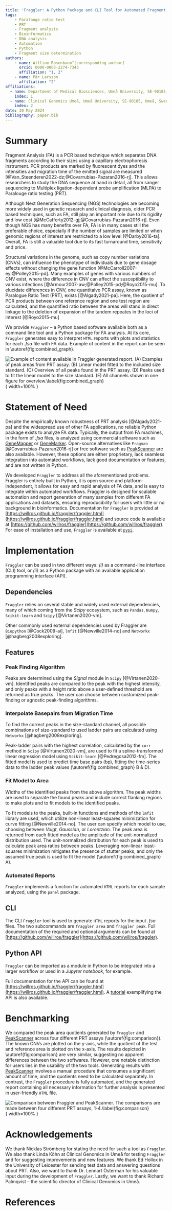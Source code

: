 ```yaml
---
title: 'Fraggler: A Python Package and CLI Tool for Automated Fragment Analysis'
tags:
    - Paralouge ratio test
    - PRT
    - Fragment analysis
    - Bioinformatics
    - DNA analysis
    - Automation
    - Python
    - Fragment size determination
authors:
    - name: William Rosenbaum^[corresponding author]
      orcid: 0000-0003-2274-7343
      affiliation: "1, 2"
    - name: Pär Larsson
      affiliation: "2"
affiliations:
  - name: Department of Medical Biosciences, Umeå University, SE-90185, Umeå, Sweden
    index: 1
  - name: Clinical Genomics Umeå, Umeå University, SE-90185, Umeå, Sweden
    index: 2
date: 30 May 2024
bibliography: paper.bib
---
```


# Summary

Fragment Analysis (FA) is a PCR based technique which separates DNA fragments according to their sizes using a capillary electrophoresis instrument. PCR products are marked by fluorescent dyes and the intensities and migration time of the emitted signal are measured [@Van_Steenderen2022-dz;@Covarrubias-Pazaran2016-rj]. This allows researchers to study the DNA sequence at hand in detail, all from sanger sequencing to Multiplex ligation-dependent probe amplification (MLPA) to Paralouge ratio testing (PRT).  

Although Next Generation Sequencing (NGS) technologies are becoming more widely used in genetic research and clinical diagnosis, older PCR based techniques, such as FA, still play an important role due to its rigidity and low cost [@McCafferty2012-gj;@Covarrubias-Pazaran2016-rj]. Even though NGS has many benefits over FA, FA is in many cases still the preferable choice, especially if the number of samples are limited or when genomic regions of interest are restricted to a low level [@Darby2016-ta]. Overall, FA is still a valuable tool due to its fast turnaround time, sensitivity and price.

Structural variations in the genome, such as copy number variations (CNVs), can influence the phenotype of individuals due to gene dosage effects without changing the gene function [@McCarroll2007-ey;@Polley2015-pd]. Many examples of genes with various numbers of CNV exist, where the difference in CNV can affect the susceptibility to various infections [@Armour2007-aw;@Polley2015-pd;@Royo2015-mu].
To elucidate differences in CNV, one quantitaive PCR assay, known as Paralogue Ratio Test (PRT), exists [@Algady2021-pa]. Here, the quotient of PCR products between one reference region and one test region are calculated, and the quantified ratio between the areas will stand in direct linkage to the deletion of expansion of the tandem repeates in the loci of interest [@Royo2015-mu] 

We provide `Fraggler` – a Python based software available both as a command line tool and a Python package for FA analysis. At its core, `Fraggler` generates easy to interpret `HTML` reports with plots and statistics for each _.fsa_ file with FA data. Example of content in the report can be seen in \autoref{fig:combined_graph}.

![Example of content available in `Fraggler` generated report. (A) Examples of peak areas from PRT assay. (B) Linear model fitted to the included size standard. (C) Overview of all peaks found in the PRT assay. (D) Peaks used to fit the linear model to the size standard. (E) All channels shown in one figure for overview.\label{fig:combined_graph}](combined.png){ width=100% }

# Statement of Need

Despite the empirically known robustness of PRT analysis [@Algady2021-pa] and the widespread use of other FA applications, no reliable Python package exists to analyze FA data. Typically, the output from FA machines, in the form of _.fsa_ files, is analyzed using commercial software such as [GeneMapper](https://www.thermofisher.com/order/catalog/product/4475073) or [GeneMarker](https://softgenetics.com/products/genemarker/). Open-source alternatives like `Fragman` [@Covarrubias-Pazaran2016-rj] or free software such as [PeakScanner](https://www.thermofisher.com/order/catalog/product/4381867) are also available. However, these options are either proprietary, lack seamless integration into automated workflows, lack good documentation or features, and are not written in Python. 

We developed `Fraggler` to address all the aforementioned problems. Fraggler is entirely built in Python, it is open source and platform-independent, it allows for easy and rapid analysis of FA data, and is easy to integrate within automated workflows. Fraggler is designed for scalable automation and report generation of many samples from different FA applications and datasets, ensuring reproducibility for users with little or no background in bioinformatics. Documentation for `Fraggler` is provided at [https://willros.github.io/fraggler/fraggler.html](https://willros.github.io/fraggler/fraggler.html) and source code is available at [https://github.com/willros/fraggler](https://github.com/willros/fraggler). For ease of installation and use, `Fraggler` is available at [`pypi`](https://pypi.org/project/fraggler/). 

# Implementation

`Fraggler` can be used in two different ways: _(i)_ as a command-line interface (CLI) tool, or _(ii)_ as a Python package with an available application programming interface (API).

## Dependencies 
`Fraggler` relies on several stable and widely used external dependencies, many of which coming from the _Scipy_ ecosystem, such as `Pandas`, `Numpy`, `Scikit-learn` and `Scipy` [@Virtanen2020-vm]. 

Other commonly used external dependencies used by Fraggler are `Biopython` [@Cock2009-ai], `lmfit` [@Newville2014-no] and `Networkx` [@hagberg2008exploring].

## Features

### Peak Finding Algorithm

Peaks are determined using the _Signal_ module in `Scipy` [@Virtanen2020-vm]. Identified peaks are compared to the peak with the highest intensity, and only peaks with a height ratio above a user-defined threshold are returned as true peaks. The user can choose between customized peak-finding or agnostic peak-finding algorithms.

### Interpolate Basepairs from Migration Time

To find the correct peaks in the size-standard channel, all possible combinations of size-standard to used ladder pairs are calculated using `Networkx` [@hagberg2008exploring].

Peak-ladder pairs with the highest correlation, calculated by the `corr` method in `Scipy` [@Virtanen2020-vm], are used to fit a spline-transformed linear regression model using `Scikit-learn` [@Pedregosa2012-fm]. The fitted model is used to predict time base pairs (bp), fitting the time-series data to the ladder peak values (\autoref{fig:combined_graph} B & D).

### Fit Model to Area

Widths of the identified peaks from the above algorithm. The peak widths are used to separate the found peaks and include correct flanking regions to make plots and to fit models to the identified peaks.

To fit models to the peaks, built-in functions and methods of the `lmfit` library are used, which utilize non-linear least-squares minimization for curve fitting [@Newville2014-no]. The user can specify which model to use, choosing between _Voigt_, _Gaussian_, or _Lorentzian_. The peak area is returned from each fitted model as the amplitude of the unit-normalized distribution used. The unit-normalized distribution for each peak is used to calculate peak area ratios between peaks. Leveraging non-linear least-squares minimization mitigates the presence of stutter peaks, and only the assumed true peak is used to fit the model (\autoref{fig:combined_graph} A).

### Automated Reports

`Fraggler` implements a function for automated `HTML` reports for each sample analyzed, using the `panel` package.

## CLI

The CLI `Fraggler` tool is used to generate `HTML` reports for the input _.fsa_ files. The two subcommands are `fraggler area` and `fraggler peak`. Full documentation of the required and optional arguments can be found at [https://github.com/willros/fraggler](https://github.com/willros/fraggler).

## Python API

`Fraggler` can be imported as a module in Python to be integrated into a larger workflow or used in a _Jupyter notebook_, for example.

Full documentation for the API can be found at [https://willros.github.io/fraggler/fraggler.html](https://willros.github.io/fraggler/fraggler.html). A [tutorial](https://github.com/willros/fraggler/blob/main/demo/tutorial.ipynb) exemplifying the API is also available.

# Benchmarking

We compared the peak area quotients generated by `Fraggler` and [PeakScanner](https://www.thermofisher.com/order/catalog/product/4381867) across four different PRT assays (\autoref{fig:comparison}). The known CNVs are plotted on the y-axis, while the quotient of the test and reference area is plotted on the x-axis. The results depicted in \autoref{fig:comparison} are very similar, suggesting no apparent differences between the two softwares. However, one notable distinction for users lies in the usability of the two tools. Generating results with [PeakScanner](https://www.thermofisher.com/order/catalog/product/4381867) involves a manual procedure that consumes a significant amount of time, and the quotients need to be calculated separately. In contrast, the `Fraggler` procedure is fully automated, and the generated report containing all necessary information for further analysis is presented in user-friendly `HTML` file.

![Comparison between `Fraggler` and [PeakScanner](https://www.thermofisher.com/order/catalog/product/4381867). The comparisons are made between four different PRT assays, 1-4.\label{fig:comparison}](cnv_ratio_fraggler_peakscanner_facet.tiff){ width=100% }

# Acknowledgements

We thank Nicklas Strömberg for stating the need for such a tool as `Fraggler`. We also thank Linda Köhn at Clinical Genomics in Umeå for testing `Fraggler` and for suggesting improvements and new features. We thank Ed Hollox in the University of Leicester for sending test data and answering questions about PRT. Also, we want to thank Dr. Lennart Österman for his valuable input during the development of `Fraggler`. Lastly, we want to thank Richard Palmqvist – the scientific director of Clinical Genomics in Umeå.

# References